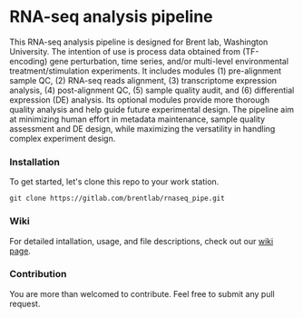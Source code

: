 # RNA-seq analysis pipeline

This RNA-seq analysis pipeline is designed for Brent lab, Washington University. The intention of use is process data obtained from (TF-encoding) gene perturbation, time series, and/or multi-level environmental treatment/stimulation experiments. It includes modules (1) pre-alignment sample QC, (2) RNA-seq reads alignment, (3) transcriptome expression analysis, (4) post-alignment QC, (5) sample quality audit, and (6) differential expression (DE) analysis. Its optional modules provide more thorough quality analysis and help guide future experimental design. The pipeline aim at minimizing human effort in metadata maintenance, sample quality assessment and DE design, while maximizing the versatility in handling complex experiment design.

### Installation
To get started, let's clone this repo to your work station. 
```
git clone https://gitlab.com/brentlab/rnaseq_pipe.git
```

### Wiki
For detailed intallation, usage, and file descriptions, check out our [wiki page](https://gitlab.com/brentlab/rnaseq_pipe/-/wikis/home).

### Contribution
You are more than welcomed to contribute. Feel free to submit any pull request.
